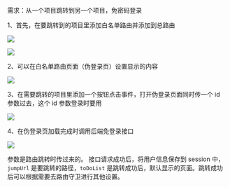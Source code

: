 需求：从一个项目跳转到另一个项目，免密码登录

1、首先，在要跳转到的项目里添加白名单路由并添加到总路由

![](https://img-blog.csdnimg.cn/20200323155321945.png?x-oss-process=image/watermark,type_ZmFuZ3poZW5naGVpdGk,shadow_10,text_aHR0cHM6Ly9ibG9nLmNzZG4ubmV0L2NoZW5saW04Nw==,size_16,color_FFFFFF,t_70)

![](https://img-blog.csdnimg.cn/20200323155502968.png?x-oss-process=image/watermark,type_ZmFuZ3poZW5naGVpdGk,shadow_10,text_aHR0cHM6Ly9ibG9nLmNzZG4ubmV0L2NoZW5saW04Nw==,size_16,color_FFFFFF,t_70)



2、可以在白名单路由页面（伪登录页）设置显示的内容

![](https://img-blog.csdnimg.cn/20200323163359230.png?x-oss-process=image/watermark,type_ZmFuZ3poZW5naGVpdGk,shadow_10,text_aHR0cHM6Ly9ibG9nLmNzZG4ubmV0L2NoZW5saW04Nw==,size_16,color_FFFFFF,t_70)



3、在需要跳转的项目里添加一个按钮点击事件，打开伪登录页面同时传一个 id 参数过去，这个 id 参数登录时要用

![](https://img-blog.csdnimg.cn/20200323160321524.png)



4、在伪登录页加载完成时调用后端免登录接口

![](https://img-blog.csdnimg.cn/20200323155911129.png?x-oss-process=image/watermark,type_ZmFuZ3poZW5naGVpdGk,shadow_10,text_aHR0cHM6Ly9ibG9nLmNzZG4ubmV0L2NoZW5saW04Nw==,size_16,color_FFFFFF,t_70)



参数是路由跳转时传过来的。
接口请求成功后，将用户信息保存到 session 中，`jumpUrl` 是要跳转的路径，`toDoList` 是跳转成功后，默认显示的页面。跳转成功后可以根据需要去路由守卫进行其他设置。